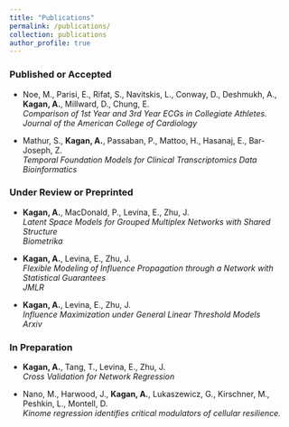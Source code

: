 ```yaml
---
title: "Publications"
permalink: /publications/
collection: publications
author_profile: true
---
```


### Published or Accepted
- Noe, M., Parisi, E., Rifat, S., Navitskis, L., Conway, D., Deshmukh, A., **Kagan, A.**, Millward, D., Chung, E.  
  *Comparison of 1st Year and 3rd Year ECGs in Collegiate Athletes.*  
  *Journal of the American College of Cardiology*

- Mathur, S., **Kagan, A.**, Passaban, P., Mattoo, H., Hasanaj, E., Bar-Joseph, Z.  
  *Temporal Foundation Models for Clinical Transcriptomics Data*  
  *Bioinformatics*

### Under Review or Preprinted

- **Kagan, A.**, MacDonald, P., Levina, E., Zhu, J.  
  *Latent Space Models for Grouped Multiplex Networks with Shared Structure*  
  *Biometrika*

- **Kagan, A.**, Levina, E., Zhu, J.  
  *Flexible Modeling of Influence Propagation through a Network with Statistical Guarantees*  
  *JMLR*

- **Kagan, A.**, Levina, E., Zhu, J.  
  *Influence Maximization under General Linear Threshold Models*  
  *Arxiv*

### In Preparation
- **Kagan, A.**, Tang, T., Levina, E., Zhu, J.  
  *Cross Validation for Network Regression*

- Nano, M., Harwood, J., **Kagan, A.**, Lukaszewicz, G., Kirschner, M., Peshkin, L., Montell, D.  
  *Kinome regression identifies critical modulators of cellular resilience.*
